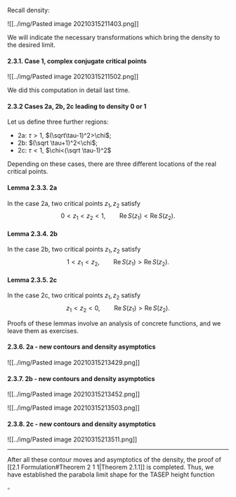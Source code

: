 Recall density:

![[../img/Pasted image 20210315211403.png]]

We will indicate the necessary transformations which bring the density to the desired limit.

#### 2.3.1. Case 1, complex conjugate critical points

![[../img/Pasted image 20210315211502.png]]

We did this computation in detail last time. 

#### 2.3.2 Cases 2a, 2b, 2c leading to density 0 or 1

Let us define three further regions:

- 2a: $\tau>1$, $(\sqrt\tau-1)^2>\chi$;
- 2b: $(\sqrt \tau+1)^2<\chi$;
- 2c: $\tau<1$, $\chi<(\sqrt \tau-1)^2$

Depending on these cases, there are three different locations of the real critical points.

#### Lemma 2.3.3. 2a

In the case 2a, two critical points $z_1,z_2$ satisfy
$$
0<z_1<z_2<1,\qquad \mathop{\mathrm{Re}}S(z_1)<\mathop{\mathrm{Re}}S(z_2).
$$


#### Lemma 2.3.4. 2b

In the case 2b, two critical points $z_1,z_2$ satisfy
$$
1<z_1<z_2,\qquad \mathop{\mathrm{Re}}S(z_1)>\mathop{\mathrm{Re}}S(z_2).
$$

#### Lemma 2.3.5. 2c

In the case 2c, two critical points $z_1,z_2$ satisfy
$$
z_1<z_2<0,\qquad \mathop{\mathrm{Re}}S(z_1)>\mathop{\mathrm{Re}}S(z_2).
$$

Proofs of these lemmas involve an analysis of concrete functions, and we leave them as exercises.

#### 2.3.6. 2a - new contours and density asymptotics

![[../img/Pasted image 20210315213429.png]]

#### 2.3.7. 2b - new contours and density asymptotics

![[../img/Pasted image 20210315213452.png]]

![[../img/Pasted image 20210315213503.png]]

#### 2.3.8. 2c - new contours and density asymptotics

![[../img/Pasted image 20210315213511.png]]

--- 

After all these contour moves and asymptotics of the density, the proof of [[2.1 Formulation#Theorem 2 1 1|Theorem 2.1.1]] is completed. Thus, we have established the parabola limit shape for the TASEP height function

$\square$
